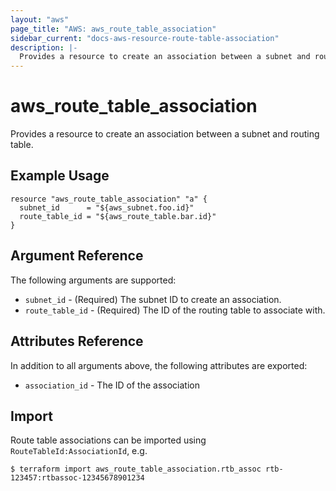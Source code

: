 ```yaml
---
layout: "aws"
page_title: "AWS: aws_route_table_association"
sidebar_current: "docs-aws-resource-route-table-association"
description: |-
  Provides a resource to create an association between a subnet and routing table.
---
```


# aws_route_table_association

Provides a resource to create an association between a subnet and routing table.

## Example Usage

```hcl
resource "aws_route_table_association" "a" {
  subnet_id      = "${aws_subnet.foo.id}"
  route_table_id = "${aws_route_table.bar.id}"
}
```

## Argument Reference

The following arguments are supported:

* `subnet_id` - (Required) The subnet ID to create an association.
* `route_table_id` - (Required) The ID of the routing table to associate with.

## Attributes Reference

In addition to all arguments above, the following attributes are exported:

* `association_id` - The ID of the association

## Import

Route table associations can be imported using `RouteTableId:AssociationId`, e.g.

`$ terraform import aws_route_table_association.rtb_assoc rtb-123457:rtbassoc-12345678901234`